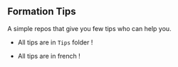 ## Formation Tips

A simple repos that give you few tips who can help you.

- All tips are in `Tips` folder !

- All tips are in french !
